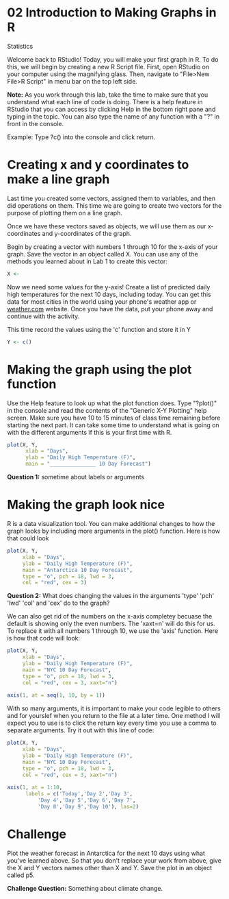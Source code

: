 02 Introduction to Making Graphs in R
================
Statistics

Welcome back to RStudio!
Today, you will make your first graph in R. To do this, we will begin by creating a new R Script file. First, open RStudio on your computer using the magnifying glass. Then, navigate to "File>New File>R Script" in menu bar on the top left side.

**Note:** As you work through this lab, take the time to make sure that you understand what each line of code is doing. There is a help feature in RStudio that you can access by clicking Help in the bottom right pane and typing in the topic. You can also type the name of any function with a "?" in front in the console. 

Example: Type ?c() into the console and click return.


# Creating x and y coordinates to make a line graph

Last time you created some vectors, assigned them to variables, and then did operations on them. This time we are going to create two vectors for the purpose of plotting them on a line graph.

Once we have these vectors saved as objects, we will use them as our x-coordinates and y-coordinates of the graph.

Begin by creating a vector with numbers 1 through 10 for the x-axis of your graph. Save the vector in an object called X. You can use any of the methods you learned about in Lab 1 to create this vector:

```r
X <- 
```

Now we need some values for the y-axis! Create a list of predicted daily high temperatures for the next 10 days, including today. You can get this data for most cities in the world using your phone's weather app or <a href="https://weather.com/" target="_blank">weather.com</a>
website. Once you have the data, put your phone away and continue with the activity.

This time record the values using the 'c' function and store it in Y

```r
Y <- c()
```

# Making the graph using the plot function

Use the Help feature to look up what the plot function does. Type "?plot()" in the console and read the contents of the "Generic X-Y Plotting" help screen. Make sure you have 10 to 15 minutes of class time remaining before starting the next part. It can take some time to understand what is going on with the different arguments if this is your first time with R.

``` r
plot(X, Y, 
      xlab = "Days", 
      ylab = "Daily High Temperature (F)", 
      main = "_______________ 10 Day Forecast")
```

**Question 1:** sometime about labels or arguments

# Making the graph look nice

R is a data visualization tool. You can make additional changes to how the graph looks by including more arguments in the plot() function. Here is how that could look

``` r
plot(X, Y, 
     xlab = "Days", 
     ylab = "Daily High Temperature (F)", 
     main = "Antarctica 10 Day Forecast", 
     type = "o", pch = 18, lwd = 3, 
     col = "red", cex = 3)
```

**Question 2:** What does changing the values in the arguments 'type' 'pch' 'lwd' 'col' and 'cex' do to the graph?

We can also get rid of the numbers on the x-axis completey becuase the default is showing only the even numbers. The 'xaxt=n' will do this for us. To replace it with all numbers 1 through 10, we use the 'axis' function. Here is how that code will look:

``` r
plot(X, Y, 
     xlab = "Days", 
     ylab = "Daily High Temperature (F)", 
     main = "NYC 10 Day Forecast", 
     type = "o", pch = 18, lwd = 3, 
     col = "red", cex = 3, xaxt="n")
          
axis(1, at = seq(1, 10, by = 1))
```

With so many arguments, it is important to make your code legible to others and for yourslef when you return to the file at a later time. One method I will expect you to use is to click the return key every time you use a comma to separate arguments. Try it out with this line of code:

``` r
plot(X, Y, 
     xlab = "Days", 
     ylab = "Daily High Temperature (F)", 
     main = "NYC 10 Day Forecast", 
     type = "o", pch = 18, lwd = 3, 
     col = "red", cex = 3, xaxt="n")
        
axis(1, at = 1:10,
      labels = c('Today','Day 2','Day 3',
          'Day 4','Day 5','Day 6','Day 7',
          'Day 8','Day 9','Day 10'), las=2)
```

# Challenge
Plot the weather forecast in Antarctica for the next 10 days using what you've learned above. So that you don't replace your work from above, give the X and Y vectors names other than X and Y. Save the plot in an object called p5.

**Challenge Question:** Something about climate change.
